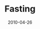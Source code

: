 ---
layout: music 
title: "Fasting"
series: "Force Feed"
date: 2010-04-26 
description: "Chuck Mingo discusses the importance of building pauses into our life."
audio: "http://s3.amazonaws.com/crossroadsaudiomessages/ForceFeed3.mp3"
audio-duration: "35:19"
src: "http://www.crossroads.net/players/media/series/190x110_ForceFeed.jpg"
---